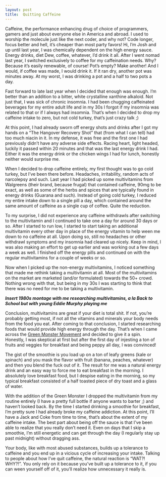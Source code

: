 ```yaml
---
layout: post
title:  Quitting Caffeine
---
```


Caffeine, the performance enhancing drug of choice of programmers, gamers and just about everyone else in America and abroad. I used to worship the molecule just like the next coder, and why not? Code longer, focus better and hell, it’s cheaper than most party favors!
Hi, I’m Josh and up until last year, I was chemically dependent on the high energy sauce. Energy drinks, diet Dew, coffee, whatever, I’d drink it all. After I went nomad last year, I switched exclusively to coffee for my caffeination needs. Why? Because it’s easily renewable, of course! Pot’s empty? Make another! And I would, if coffee was made, I would drink it. If it ran dry, another pot was minutes away. At my worst, I was drinking a pot and a half to two pots a day.

Fast forward to late last year when I decided that enough was enough. I’m better than an addition to a bitter, white crystalline xanthine alkaloid. Not just that, I was sick of chronic insomnia. I had been chugging caffeinated beverages for my entire adult life and in my 30s I forgot if my insomnia was related to that or if I always had insomnia. That’s when I decided to drop my caffeine intake to zero, but not cold turkey, that’s just crazy talk ;)

At this point, I had already sworn off energy shots and drinks after I got my hands on a “The Hangover Recovery Shot” that (from what I can tell) had too much niacin in it. In my defense, it was free and the first one I had previously didn’t have any adverse side effects. Racing heart, light headed, luckily it passed within 20 minutes and that was the last energy drink I had. Either it was the energy drink or the chicken wings I had for lunch, honestly neither would surprise me.

When I decided to drop caffeine entirely, my first thought was to go cold turkey, but I’ve been there before. Headaches, irritability, random acts of narcolepsy and such. Last year I had picked up some multivitamins from Walgreens (their brand, because frugal) that contained caffeine, 90mg to be exact, as well as some of the herbs and spices that are typically found in energy drinks (Guarana and such). Instead of going cold turkey, I reduced my entire intake down to a single pill a day, which contained around the same amount of caffeine as a single cup of coffee. Quite the reduction.

To my surprise, I did not experience any caffeine withdrawls after switching to the multivitamin and I continued to take one a day for around 30 days or so. After I started to run low, I started to start taking an additional multivitamin every other day in place of the energy vitamin to help ween me down to no caffeine at all. Upon doing so, still no headaches or other withdrawl symptoms and my insomnia had cleared up nicely. Keep in mind, I was also making an effort to get up earlier and was working out a few days a week as well. I finished off the energy pills and continued on with the regular multivitamins for a couple of weeks or so.

Now when I picked up the non-energy multivitamins, I noticed something that made me rethink taking a multivitamin at all. Most of the multivitamins on the market are marketed (and/or formulated) towards the 50+ crowd. Nothing wrong with that, but being in my 30s I was starting to think that there was no need for me to be taking a multivitamin.

***Insert 1980s montage with me researching multivitamins, a la Back to School but with young Eddie Murphy playing me***

Conclusion, multivitamins are great if your diet is total shit. If not, you’re probably getting most, if not all the vitamins and minerals your body needs from the food you eat. After coming to that conclusion, I started researching foods that would provide high energy through the day. That’s when I came across the [Green Monster Movement](http://greenmonstermovement.com) and decided to give it a spin. Honestly, I was skeptical at first but after the first day of injesting a ton of fruits and veggies for breakfast and being peppy all day, I was convinced!

The gist of the smoothie is you load up on a ton of leafy greens (kale or spinach) and you mask the flavor with fruit (banana, peaches, whatever) and then you blend the fuck out of it. The result for me was a natural energy drink and an easy way to force me to eat breakfast in the morning. I absolutely love breakfast food, but I despise eating in the morning, so my typical breakfast consisted of a half toasted piece of dry toast and a glass of water.

With the addition of the Green Monster I dropped the multivitamin from my routine entirely (I have a pretty full bottle if anyone wants to barter ;) and haven’t looked back. By the time I started drinking a smoothie for breakfast, I’m pretty sure I had already broke my caffeine addiction. At this point, I’ll have a Jack and Coke from time to time, that’s about the extent of my caffeine intake. The best part about being off the sauce is that I’ve been able to realize that you really don’t need it. Even on days that I skip a smoothie, I’m still energetic and can get through the day (I regularly stay up past midnight) without dragging ass.

Your body, like with most abused substances, builds up a tolerance to caffeine and you end up in a vicious cycle of increasing your intake. Talking to people about how I’ve quit caffeine, the natural reaction is “WAT?! WHY?!”. You only rely on it because you’ve built up a tolerance to it, if you can ween yourself off of it, you’ll realize how unnecessary it really is.
